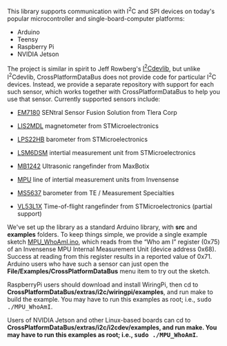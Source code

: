 This library supports communication with I<sup>2</sup>C and SPI devices on today's
popular microcontroller and single-board-computer platforms:

* Arduino 
* Teensy
* Raspberry Pi
* NVIDIA Jetson 

The project is similar in spirit to Jeff Rowberg's [I<sup>2</sup>Cdevlib](https://www.i2cdevlib.com), but unlike
I<sup>2</sup>Cdevlib, CrossPlatformDataBus does not provide code for particular I<sup>2</sup>C devices.  Instead,
we provide a separate repository with support for each such sensor, which works
together with CrossPlatformDataBus to help you use that sensor.  Currently
supported sensors include:

* [EM7180](https://github.com/simondlevy/EM7180) SENtral Sensor Fusion Solution from Tlera Corp

* [LIS2MDL](https://github.com/simondlevy/LIS2MDL) magnetometer from STMicroelectronics

* [LPS22HB](https://github.com/simondlevy/LPS22HB) barometer from STMicroelectronics

* [LSM6DSM](https://github.com/simondlevy/LSM6DSM) intertial measurement unit from STMicroelectronics

* [MB1242](https://github.com/simondlevy/MB1242) Ultrasonic rangefinder from MaxBotix

* [MPU](https://github.com/simondlevy/MPU) line of intertial measurement units from Invensense

* [MS5637](https://github.com/simondlevy/MS5637) barometer from TE / Measurement Specialties

* [VL53L1X](https://github.com/simondlevy/VL53L1X) Time-of-flight rangefinder from STMicroelectronics (partial support)

We've set up the library as a standard Arduino library, with <b>src</b> and <b>examples</b> folders.  To keep things
simple, we provide a single example sketch 
[MPU_WhoAmI.ino](https://github.com/simondlevy/CrossPlatformDataBus/blob/master/examples/MPU_WhoAmI/MPU_WhoAmI.ino),
which reads from the &ldquo;Who am I&rdquo; register (0x75) of an Invensense MPU Internal Measurement Unit
(device address 0x68).  Success at reading from this register results in a reported value of 0x71.  Arduino users who
have such a sensor can just open the <b>File/Examples/CrossPlatformDataBus</b> menu item to try out the sketch.

RaspberryPi users should download and install WiringPi, then cd to
<b>CrossPlatformDataBus/extras/i2c/wiringpi/examples</b>, and run make to build the example. 
You may have to run this examples as root; i.e., <tt>sudo ./MPU_WhoAmI</tt>.

Users of NVIDIA Jetson and other Linux-based boards can cd to <b>CrossPlatformDataBus/extras/i2c/i2cdev/examples<b>,
and run make.
You may have to run this examples as root; i.e., <tt>sudo ./MPU_WhoAmI</tt>.
